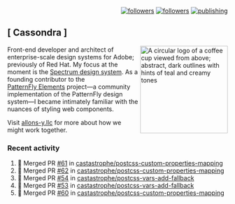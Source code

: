 <p align="right"><a rel="me" href="https://front-end.social/@castastrophe">
    <img alt="followers" title="Follow me on Mastodon" src="https://img.shields.io/mastodon/follow/109297102751309835?domain=https%3A%2F%2Ffront-end.social&label=Follow&logo=mastodon&logoColor=white&style=for-the-badge&labelColor=008080&color=006969"/></a>
  <a href="https://codepen.io/castastrophe/">
    <img alt="followers" title="Follow me on CodePen" src="https://img.shields.io/badge/23-1?color=640464&labelColor=7c007c&style=for-the-badge&logo=codepen&label=Follow"/></a>
<a href="https://castastrophe.medium.com/">
    <img alt="publishing" title="View articles on Medium" src="https://img.shields.io/badge/107-1?color=666&labelColor=444&label=subscribe&logo=medium&logoColor=white&style=for-the-badge"/></a>
</p>

## [&nbsp;Cassondra&nbsp;]

<img align="right" src="https://github-production-user-asset-6210df.s3.amazonaws.com/1840295/253016758-ba468774-1cd3-42c2-8f43-947b5eeb5edf.png" height="200" alt="A circular logo of a coffee cup viewed from above; abstract, dark outlines with hints of teal and creamy tones">

Front-end developer and architect of enterprise-scale design systems for Adobe; previously of Red Hat. My focus at the moment is the [Spectrum design system](https://github.com/adobe/spectrum-css). As a founding contributor to the [PatternFly&nbsp;Elements](https://github.com/patternfly/patternfly-elements) project&mdash;a community implementation of the PatternFly design system&mdash;I became intimately familiar with the nuances of styling web components.

Visit [allons-y.llc](http://allons-y.llc/) for more about how we might work together.

### Recent activity

<!--START_SECTION:activity-->
1. 🎉 Merged PR [#61](https://github.com/castastrophe/postcss-custom-properties-mapping/pull/61) in [castastrophe/postcss-custom-properties-mapping](https://github.com/castastrophe/postcss-custom-properties-mapping)
2. 🎉 Merged PR [#62](https://github.com/castastrophe/postcss-custom-properties-mapping/pull/62) in [castastrophe/postcss-custom-properties-mapping](https://github.com/castastrophe/postcss-custom-properties-mapping)
3. 🎉 Merged PR [#54](https://github.com/castastrophe/postcss-vars-add-fallback/pull/54) in [castastrophe/postcss-vars-add-fallback](https://github.com/castastrophe/postcss-vars-add-fallback)
4. 🎉 Merged PR [#53](https://github.com/castastrophe/postcss-vars-add-fallback/pull/53) in [castastrophe/postcss-vars-add-fallback](https://github.com/castastrophe/postcss-vars-add-fallback)
5. 🎉 Merged PR [#60](https://github.com/castastrophe/postcss-custom-properties-mapping/pull/60) in [castastrophe/postcss-custom-properties-mapping](https://github.com/castastrophe/postcss-custom-properties-mapping)
<!--END_SECTION:activity-->
